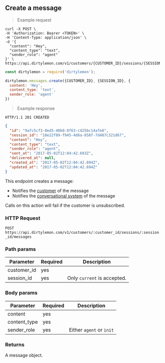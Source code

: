 ## Create a message

> Example request

```shell
curl -X POST \
-H 'Authorization: Bearer <TOKEN>' \
-H 'Content-Type: application/json' \
-d '{
  "content": "Hey",
  "content_type": "text",
  "sender_role": "agent"
}' \
https://api.dirtylemon.com/v1/customers/{CUSTOMER_ID}/sessions/{SESSION_ID}/messages
```

```javascript
const dirtylemon = require('dirtylemon');

dirtylemon.messages.create({CUSTOMER_ID}, {SESSION_ID}, {
  content: 'Hey',
  content_type: 'text',
  sender_role: 'agent'
})
```

> Example response

```http
HTTP/1.1 201 CREATED
```

```json
{
  "id": "9a7c5cf3-0ed5-40b0-8f63-c425bc14afe0",
  "session_id": "18e22f89-f945-4d6a-858f-7d487c321d67",
  "content": "Hey",
  "content_type": "text",
  "sender_role": "agent",
  "sent_at": "2017-05-02T12:04:42.693Z",
  "delivered_at": null,
  "created_at": "2017-05-02T12:04:42.694Z",
  "updated_at": "2017-05-02T12:04:42.694Z"
}
```

This endpoint creates a message:

- Notifies the [customer](#customers) of the message
- Notifies the [conversational system](...) of the message

<aside class="notice">
  Calls on this action will fail if the customer is unsubscribed.
</aside>

### HTTP Request

`POST https://api.dirtylemon.com/v1/customers/:customer_id/sessions/:session_id/messages`

### Path params

| Parameter | Required | Description |
| --------- | -------- | ------------|
| customer_id | yes |  |
| session_id | yes | Only `current` is accepted. |

### Body params

| Parameter | Required | Description |
| --------- | -------- | ------------|
| content | yes |  |
| content_type | yes |  |
| sender_role | yes | Either `agent` or `init` |

### Returns

A message object.
